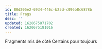 ```yaml
---
id: 80d205e2-6934-446c-b25d-c096b8c6878b
title: Frags
desc: ''
updated: 1620675871702
created: 1620675181016
---
```

Fragments mis de côté
Certains pour toujours
